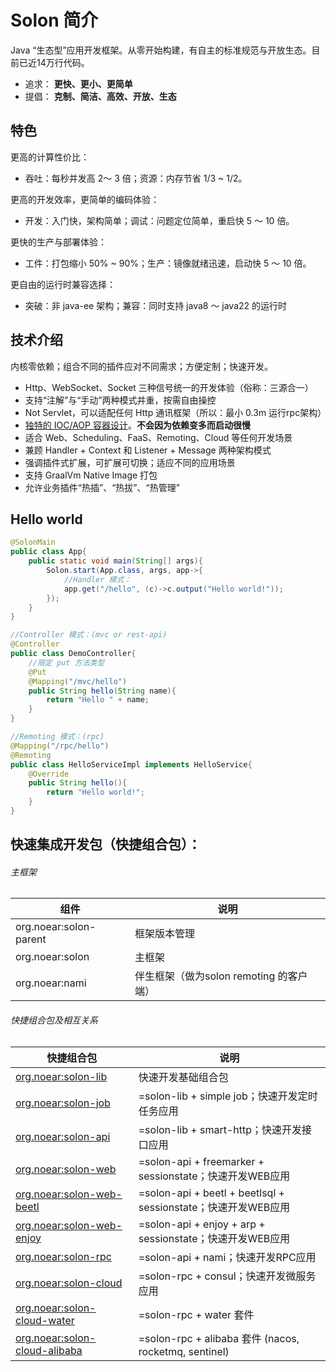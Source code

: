 # Solon 简介
Java “生态型”应用开发框架。从零开始构建，有自主的标准规范与开放生态。目前已近14万行代码。

* 追求： **更快、更小、更简单**
* 提倡： **克制、简洁、高效、开放、生态**

## 特色

更高的计算性价比：

* 吞吐：每秒并发高 2～ 3 倍；资源：内存节省 1/3 ~ 1/2。

更高的开发效率，更简单的编码体验：

* 开发：入门快，架构简单；调试：问题定位简单，重启快 5 ～ 10 倍。

更快的生产与部署体验：

* 工件：打包缩小 50% ~ 90%；生产：镜像就绪迅速，启动快 5 ～ 10 倍。

更自由的运行时兼容选择：

* 突破：非 java-ee 架构；兼容：同时支持 java8 ～  java22 的运行时



## 技术介绍

内核零依赖；组合不同的插件应对不同需求；方便定制；快速开发。

* Http、WebSocket、Socket 三种信号统一的开发体验（俗称：三源合一）
* 支持“注解”与“手动”两种模式并重，按需自由操控
* Not Servlet，可以适配任何 Http 通讯框架（所以：最小 0.3m 运行rpc架构）
* [独特的 IOC/AOP 容器设计](/article/241)。**不会因为依赖变多而启动很慢**
* 适合 Web、Scheduling、FaaS、Remoting、Cloud 等任何开发场景
* 兼顾 Handler + Context 和 Listener + Message 两种架构模式
* 强调插件式扩展，可扩展可切换；适应不同的应用场景
* 支持 GraalVm Native Image 打包
* 允许业务插件“热插”、“热拔”、“热管理”


## Hello world

```java
@SolonMain
public class App{
    public static void main(String[] args){
        Solon.start(App.class, args, app->{
            //Handler 模式：
            app.get("/hello", (c)->c.output("Hello world!"));
        });
    }
}

//Controller 模式：(mvc or rest-api)
@Controller
public class DemoController{
    //限定 put 方法类型
    @Put
    @Mapping("/mvc/hello")
    public String hello(String name){
        return "Hello " + name;
    }
}

//Remoting 模式：(rpc)
@Mapping("/rpc/hello")
@Remoting
public class HelloServiceImpl implements HelloService{
    @Override
    public String hello(){
        return "Hello world!";
    }
}
```


## 快速集成开发包（快捷组合包）：

###### 主框架

| 组件 | 说明 |
| --- | --- |
| org.noear:solon-parent | 框架版本管理 |
| org.noear:solon | 主框架 |
| org.noear:nami | 伴生框架（做为solon remoting 的客户端）|

###### 快捷组合包及相互关系


| 快捷组合包 | 说明                                                    |
| --- |-------------------------------------------------------|
| [org.noear:solon-lib](/article/279) | 快速开发基础组合包                                             |
| [org.noear:solon-job](/article/476)  | =solon-lib + simple job；快速开发定时任务应用                       |
| [org.noear:solon-api](/article/280)  | =solon-lib + smart-http；快速开发接口应用                       |
| [org.noear:solon-web](/article/281)  | =solon-api + freemarker + sessionstate；快速开发WEB应用       |
| [org.noear:solon-web-beetl](/article/282)  | =solon-api + beetl + beetlsql + sessionstate；快速开发WEB应用 |
| [org.noear:solon-web-enjoy](/article/283)  | =solon-api + enjoy + arp + sessionstate；快速开发WEB应用      |
| [org.noear:solon-rpc](/article/284)  | =solon-api + nami；快速开发RPC应用                            |
| [org.noear:solon-cloud](/article/285)  | =solon-rpc + consul；快速开发微服务应用                          |
| [org.noear:solon-cloud-water](/article/286)        | =solon-rpc  + water 套件     | 
| [org.noear:solon-cloud-alibaba](/article/287)        | =solon-rpc  + alibaba 套件 (nacos, rocketmq, sentinel)     | 

